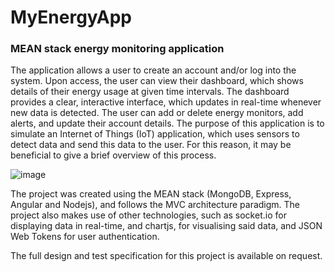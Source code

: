 # MyEnergyApp
### MEAN stack energy monitoring application

The application allows a user to create an account and/or log into the system. Upon access, the user can view their dashboard, which shows details of their energy usage at given time intervals. The dashboard provides a clear, interactive interface, which updates in real-time whenever new data is detected. The user can add or delete energy monitors, add alerts, and update their account details. 
The purpose of this application is to simulate an Internet of Things (IoT) application, which uses sensors to detect data and send this data to the user. For this reason, it may be beneficial to give a brief overview of this process.

![image](https://user-images.githubusercontent.com/77126308/185637157-eee16187-e7c5-496d-91c7-9bb385cf293f.png)

The project was created using the MEAN stack (MongoDB, Express, Angular and Nodejs), and follows the MVC architecture paradigm. The project also makes use of other technologies, such as socket.io for displaying data in real-time, and chartjs, for visualising said data, and JSON Web Tokens for user authentication.

The full design and test specification for this project is available on request.
